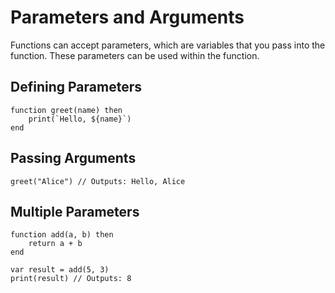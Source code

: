 # Parameters and Arguments

Functions can accept parameters, which are variables that you pass into the function. These parameters can be used within the function.

## Defining Parameters

```simple_script
function greet(name) then
    print(`Hello, ${name}`)
end
```

## Passing Arguments

```simple_script
greet("Alice") // Outputs: Hello, Alice
```

## Multiple Parameters

```simple_script
function add(a, b) then
    return a + b
end

var result = add(5, 3)
print(result) // Outputs: 8
```
